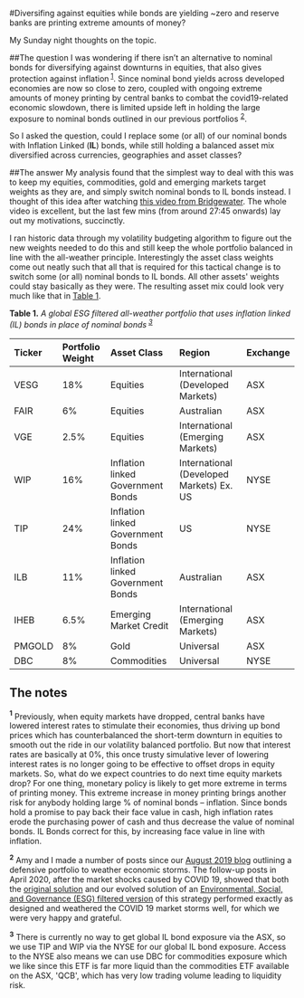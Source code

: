 
#Diversifing against equities while bonds are yielding ~zero and reserve banks are printing extreme amounts of money?

My Sunday night thoughts on the topic. 

##The question
I was wondering if there isn’t an alternative to nominal bonds for diversifying against downturns in equities, that also gives protection against inflation<sup> [1](#sup-1-link)</sup>. Since nominal bond yields across developed economies are now so close to zero, coupled with ongoing extreme amounts of money printing by central banks to combat the covid19-related economic slowdown, there is limited upside left in holding the large exposure to nominal bonds outlined in our previous portfolios <sup>[2](#sup-2-link)</sup>.

So I asked the question, could I replace some (or all) of our nominal bonds with Inflation Linked (**IL**) bonds, while still holding a balanced asset mix diversified across currencies, geographies and asset classes?

##The answer
My analysis found that the simplest way to deal with this was to keep my equities, commodities, gold and emerging markets target weights as they are, and simply switch  nominal bonds to IL bonds instead. I thought of this idea after watching [this video from Bridgewater][5]. The whole video is excellent, but the last few mins (from around 27:45 onwards) lay out my motivations, succinctly.

I ran historic data through my volatility budgeting algorithm to figure out the new weights needed to do this and still keep the whole portfolio balanced in line with the all-weather principle. Interestingly the asset class weights come out neatly such that all that is required for this tactical change is to switch some (or all) nominal bonds to IL bonds. All other assets' weights could stay basically as they were. The resulting asset mix could look very much like that in [Table 1](#table-1-link).  


**Table 1.** *A global ESG filtered all-weather portfolio that uses inflation linked (IL) bonds in place of nominal bonds<sup> [3](#sup-3-link)</sup>*
<a name="table-1-link"></a>

|Ticker |Portfolio Weight |Asset Class |Region|Exchange|
|:---|:---|:---|:---|:---|
|VESG |18%|Equities |International (Developed Markets)|ASX|
|FAIR |6%|Equities |Australian|ASX|
|VGE |2.5%|Equities  |International (Emerging Markets)|ASX|
|WIP |16%|Inflation linked Government Bonds|International (Developed Markets) Ex. US| NYSE|
|TIP |24%|Inflation linked Government Bonds|US| NYSE|
|ILB |11%  |Inflation linked Government Bonds|Australian|ASX|
|IHEB  |6.5%|Emerging Market Credit|International (Emerging Markets)|ASX|
|PMGOLD |8%|Gold|Universal|ASX|
|DBC |8%|Commodities|Universal|NYSE|

## The notes 
<a name="sup-1-link"></a>
**<sup>1</sup>** Previously, when equity markets have dropped, central banks have lowered interest rates to stimulate their economies, thus driving up bond prices which has counterbalanced the short-term downturn in equities to smooth out the ride in our volatility balanced portfolio. But now that interest rates are basically at 0%, this once trusty simulative lever of lowering interest rates is no longer going to be effective to offset drops in equity markets. So, what do we expect countries to do next time equity markets drop? For one thing, monetary policy is likely to get more extreme in terms of printing money. This extreme increase in money printing brings another risk for anybody holding large % of nominal bonds – inflation. Since bonds hold a promise to pay back their face value in cash, high inflation rates erode the purchasing power of cash and thus decrease the value of nominal bonds. IL Bonds correct for this, by increasing face value in line with inflation. 

<a name="sup-2-link"></a>
**<sup>2</sup>** Amy and I made a number of posts since our [August 2019 blog][2] outlining a defensive portfolio to weather economic storms. The follow-up posts in April 2020, after the market shocks caused by COVID 19, showed that both the [original solution][3] and our evolved solution of an [Environmental, Social, and Governance (ESG) filtered version][4] of this strategy performed exactly as designed and weathered the COVID 19 market storms well, for which we were very happy and grateful. 

<a name="sup-3-link"></a>
**<sup>3</sup>** There is currently no way to get global IL bond exposure via the ASX, so we use TIP and WIP via the NYSE for our global IL bond exposure. Access to the NYSE also means we can use DBC for commodities exposure which we like since this ETF is far more liquid than the commodities ETF available on the ASX, 'QCB', which has very low trading volume leading to liquidity risk. 

[1]: https://amyquinton.github.io/about/
[2]: https://dpnewman.com/Global-All-weather-portfolios-investment-adventures-of-an-Aussie-couple/
[3]: https://dpnewman.com/all-weather-update/
[4]: https://amyquinton.github.io/global-esg-all-weather-via-asx/
[5]: https://www.youtube.com/watch?v=Gb6OtuW8DVI&t=0s

